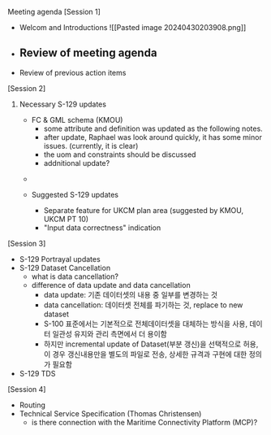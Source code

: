 Meeting agenda
[Session 1]
- Welcom and Introductions
![[Pasted image 20240430203908.png]]
- Review of meeting agenda
	- 
- Review of previous action items

[Session 2]
1. Necessary S-129 updates
	- FC & GML schema (KMOU)
		- some attribute and definition was updated as the following notes.
		- after update, Raphael was look around quickly, it has some minor issues. (currently, it is clear)
		- the uom and constraints should be discussed
		- addnitional update?
	- <!--update notes>
	- https://www.diffchecker.com/rLLIBP8Q/

	1. uptdate metadata such as versionNumber, versionDate, etc.
	2. update definition of simple attributes (come from description of PS document).
	3. correct misspeelled feature name: Scale Minimum
	4. update uom that Maximum Draught / Expected Passing Speed / Distance Above UKC Limit
		- it needs to discuss about adding uom and constraint
		- uom and constraint update example (from S-101)
				<S100FC:S100_FC_SimpleAttribute>
				<S100FC:name>Depth Range Maximum Value</S100FC:name>
				<S100FC:definition>The maximum (deepest) value of a depth range.</S100FC:definition>
				<S100FC:code>depthRangeMaximumValue</S100FC:code>
				<S100FC:remarks>Where the area dries, the value is negative or zero (0).</S100FC:remarks>
				<S100FC:alias>DRVAL2</S100FC:alias>
				<S100FC:definitionReference>
					<S100FC:sourceIdentifier>821</S100FC:sourceIdentifier>
					<S100FC:definitionSource ref="IHOREG" />
				</S100FC:definitionReference>
				<S100FC:valueType>real</S100FC:valueType>
				<S100FC:uom>
					<S100Base:name>metre</S100Base:name>
					<S100Base:symbol>m</S100Base:symbol>
				</S100FC:uom>
				<S100FC:quantitySpecification>otherQuantity</S100FC:quantitySpecification>
				<S100FC:constraints>
					<S100CD:textPattern>sxxxxx.xx; s = sign, negative values only</S100CD:textPattern>
					<S100CD:range>
						<S100Base:lowerBound>-30</S100Base:lowerBound>
						<S100Base:upperBound>12500</S100Base:upperBound>
						<S100Base:closure>openInterval</S100Base:closure>
					</S100CD:range>
				</S100FC:constraints>
				
	5. comparision with S100FC, S100CI, S100CD schema documenation (using diffchecker).
	6. XSD update (no change, just change version number)
	
	pull request : I have incorporated the feedback provided by Raphael and made the necessary revisions accordingly. <!-->

2. Suggested S-129 updates
	- Separate feature for UKCM plan area (suggested by KMOU, UKCM PT 10)
	- "Input data correctness" indication

[Session 3]
- S-129 Portrayal updates
- S-129 Dataset Cancellation
	- what is data cancellation?
	- difference of data update and data cancellation
		- data update: 기존 데이터셋의 내용 중 일부를 변경하는 것
		- data cancellation: 데이터셋 전체를 파기하는 것, replace to new dataset
		- S-100 표준에서는 기본적으로 전체데이터셋을 대체하는 방식을 사용, 데이터 일관성 유지와 관리 측면에서 더 용이함
		- 하지만 incremental update of Dataset(부분 갱신)을 선택적으로 허용, 이 경우 갱신내용만을 별도의 파일로 전송, 상세한 규격과 구현에 대한 정의가 필요함
- S-129 TDS

[Session 4]
- Routing
- Technical Service Specification (Thomas Christensen)
	- is there connection with the Maritime Connectivity Platform (MCP)?

